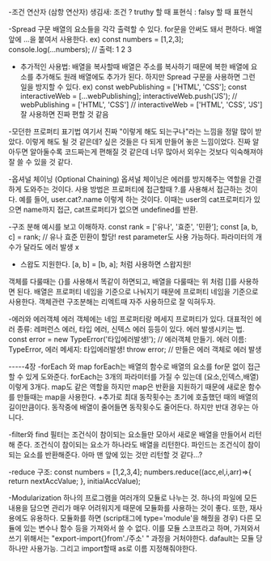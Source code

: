 -조건 연산자 (삼항 연산자)
생김새: 조건 ? truthy 할 때 표현식 : falsy 할 때 표현식

-Spread 구문
배열의 요소들을 각각 출력할 수 있다. for문을 안써도 돼서 편하다.
배열앞에 ...을 붙여서 사용한다.
ex)
const numbers = [1,2,3];
console.log(...numbers); // 출력: 1 2 3 
+ 추가적인 사용법:
배열을 복사할때 배열은 주소를 복사하기 때문에 복한 배열에 요소를 추가해도 원래 배열에도 추가가 된다. 하지만 Spread 구문을 사용하면 그런 일을 방지할 수 있다.
ex)
const webPublishing = ['HTML', 'CSS'];
const interactiveWeb = [...webPublishing];
interactiveWeb.push('JS'); 
// webPublishing = ['HTML', 'CSS']
// interactiveWeb = ['HTML', 'CSS', 'JS']
잘 사용하면 진짜 편할 것 같음

-모던한 프로퍼티 표기법
여기서 진짜 "이렇게 해도 되는구나"라는 느낌을 정말 많이 받았다. 이렇게 해도 될 것 같은데? 싶은 것들은 다 되게 만들어 놓은 느낌이었다. 진짜 알아두면 알아둘수록 코드짜는게 편해질 것 같은데 너무 많아서 외우는 것보다 익숙해져야 잘 쓸 수 있을 것  같다.

-옵셔널 체이닝 (Optional Chaining)
옵셔널 체이닝은 에러를 방지해주는 역할을 간결하게 도와주는 것이다.
사용 방법은 프로퍼티에 접근할때 ?.를 사용해서 접근하는 것이다.
예를 들어, user.cat?.name 이렇게 하는 것이다. 이때는 user의 cat프로퍼티가 있으면 name까지 접근, cat프로퍼티가 없으면 undefined를 반환.

-구조 분해
예시를 보고 이해하자.
const rank = ['유나', '효준', '민환'];
const [a, b, c] = rank;
//  유나 효준 민환이 할당!
rest parameter도 사용 가능하다. 파라미터의 개수가 달라도 에러 발생 x
+ 스왑도 지원한다.
[a, b] = [b, a]; 처럼 사용하면 스왑지원!

객체를 다룰때는 {}를 사용해서 똑같이 하면되고, 배열을 다룰때는 위 처럼 []를 사용하면 된다. 배열은 프로퍼티 네임을 기준으로 나눠지기 때문에 프로퍼티 네임을 기준으로 사용한다.
객체관련 구조분해는 리엑트때 자주 사용하므로 잘 익혀두자.

-에러와 에러객체
에러 객체에는 네임 프로퍼티랑 메세지 프로퍼티가 있다.
대표적인 에러 종류: 레퍼런스 에러, 타입 에러, 신텍스 에러
등등이 있다.
에러 발생시키는 법.
const error = new TypeError('타입에러발생!'); // 에러객체 만들기. 에러 이름: TypeError, 에러 메세지: 타입에러발생!
throw error; // 만들은 에러 객체로 에러 발생


-----4장
-forEach 와 map
forEach는 배열의 함수로 배열의 요소를 for문 없이 접근할 수 있게 도와준다. forEach는 3개의 파라미터를 가질 수 있는데 (요소,인덱스,배열)이렇게 3개다. 
map도 같은 역할을 하지만 map은 반환을 지원하기 때문에 새로운 함수를 만들때는 map을 사용한다.
+추가로 최대 동작횟수는 초기에 호출했던 때의 배열의 길이만큼이다. 동작중에 배열이 줄어들면 동작횟수도 줄어든다. 하지만 반대 경우는 아니다.

-filter와 find
필터는 조건식이 참이되는 요소들만 모아서 새로운 배열을 만들어서 리턴해 준다. 조건식이 참이되는 요소가 하나라도 배열을 리턴한다.
파인드는 조건식이 참이되는 요소를 반환해준다. 아마 맨 앞에 있는 것만 리턴할 것 같다...?

-reduce
구조:
const numbers = [1,2,3,4];
numbers.reduce((acc,el,i,arr)=>{
    return nextAccValue;
}, initialAccValue);

-Modularization
하나의 프로그램을 여러개의 모듈로 나누는 것. 하나의 파일에 모든 내용을 담으면 관리가 매우 어려워지게 때문에 모듈화를 사용하는 것이 좋다. 또한, 재사용에도 유용하다. 모듈화를 하면 (scrip태그에 type='module'을 해줬을 경우) 다른 모듈에 있는 변수나 함수 등을 가져와서 쓸 수 없다. 이를 모듈 스코프라고 하며, 가져와서 쓰기 위해서는 "export-import{}from'./주소' "  과정을 거처야한다.
dafault는 모듈 당 하나만 사용가능. 그리고 import할때 as로 이름 지정해줘야한다.